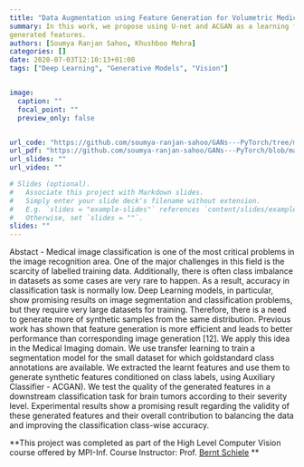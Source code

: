 ```yaml
---
title: "Data Augmentation using Feature Generation for Volumetric Medical Images"
summary: In this work, we propose using U-net and ACGAN as a learning framework for feature generation of medical images followed by classification to validate the quality of
generated features.
authors: [Soumya Ranjan Sahoo, Khushboo Mehra]
categories: []
date: 2020-07-03T12:10:13+01:00
tags: ["Deep Learning", "Generative Models", "Vision"]


image:
  caption: ""
  focal_point: ""
  preview_only: false


url_code: "https://github.com/soumya-ranjan-sahoo/GANs---PyTorch/tree/master"
url_pdf: "https://github.com/soumya-ranjan-sahoo/GANs---PyTorch/blob/master/Report-ComputerVision.pdf"
url_slides: ""
url_video: ""

# Slides (optional).
#   Associate this project with Markdown slides.
#   Simply enter your slide deck's filename without extension.
#   E.g. `slides = "example-slides"` references `content/slides/example-slides.md`.
#   Otherwise, set `slides = ""`.
slides: ""
---
```

Abstact - Medical image classification is one of the most critical problems in the image recognition area. One of the major challenges in this field is the scarcity of labelled training data. Additionally, there is often class imbalance in datasets as some cases are very rare to happen. As a result, accuracy in classification task is normally low. Deep Learning models, in particular, show promising results on image segmentation and classification problems, but they require very large datasets for training. Therefore, there is a need to generate more of synthetic samples from the same distribution. Previous work has shown that feature generation is more efficient and leads to better performance than corresponding image generation [12]. We apply this idea in the Medical Imaging domain. We use transfer learning to train a segmentation model for the small dataset for which goldstandard class annotations are available. We extracted the learnt features and use them to generate synthetic features conditioned on class labels, using Auxiliary Classifier - ACGAN). We test the quality of the generated features in a downstream classification task for brain tumors according to their severity level. Experimental results show a promising result regarding the validity of these generated features and their overall contribution to balancing the data and improving the classification class-wise accuracy.


**This project was completed as part of the High Level Computer Vision course offered by MPI-Inf.
Course Instructor: Prof. [Bernt Schiele](https://scholar.google.com/citations?user=z76PBfYAAAAJ&hl=en)
**
